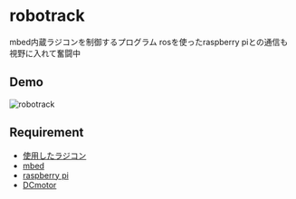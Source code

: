 robotrack
====

mbed内蔵ラジコンを制御するプログラム
rosを使ったraspberry piとの通信も視野に入れて奮闘中

<!-- ## Description -->

## Demo
![robotrack](https://raw.githubusercontent.com/calm0815/robotrack/master/screenshots/track.jpg)

## Requirement
* [使用したラジコン](https://www.amazon.co.jp/dp/B0798G9GNX/ref=sspa_dk_detail_1?psc=1&pd_rd_i=B0798G9GNX&pf_rd_m=AN1VRQENFRJN5&pf_rd_p=35261a28-eed5-46a8-9369-308fa0c478f8&pd_rd_wg=DMS2S&pf_rd_r=KP106TGC5KYPNFHC5K97&pf_rd_s=desktop-dp-sims&pf_rd_t=40701&pd_rd_w=027cu&pf_rd_i=desktop-dp-sims&pd_rd_r=b71a1785-df78-11e8-8fec-dbcea41f13f4)
* [mbed](https://www.amazon.co.jp/%E3%81%8D%E3%81%B0%E3%82%93%E6%9C%AC%E8%88%97-mbed-NXP-LPC1768-mbed-NXP-LPC1768/dp/B01M1GTT54/ref=sr_1_4?ie=UTF8&qid=1541257234&sr=8-4&keywords=mbed)
* [raspberry pi](https://www.amazon.co.jp/RS%E3%82%B3%E3%83%B3%E3%83%9D%E3%83%BC%E3%83%8D%E3%83%B3%E3%83%88Raspberry-Pi-3-B-%E3%83%9E%E3%82%B6%E3%83%BC%E3%83%9C%E3%83%BC%E3%83%89/dp/B07BFH96M3/ref=pd_sbs_147_1?_encoding=UTF8&pd_rd_i=B07BFH96M3&pd_rd_r=671ab303-df79-11e8-9d19-195a55b171af&pd_rd_w=5HTx6&pd_rd_wg=e2vel&pf_rd_i=desktop-dp-sims&pf_rd_m=AN1VRQENFRJN5&pf_rd_p=cda7018a-662b-401f-9c16-bd4ec317039e&pf_rd_r=T0X3MVFGV4H2EMRQCKXC&pf_rd_s=desktop-dp-sims&pf_rd_t=40701&psc=1&refRID=T0X3MVFGV4H2EMRQCKXC)
* [DCmotor](https://www.amazon.co.jp/%E3%82%BF%E3%83%9F%E3%83%A4-OP%E3%83%91%E3%83%BC%E3%83%84-OP-697-%E3%82%B9%E3%83%BC%E3%83%91%E3%83%BC%E3%82%B9%E3%83%88%E3%83%83%E3%82%AF-53697/dp/B0037Y5AMY/ref=sr_1_5?ie=UTF8&qid=1541257200&sr=8-5&keywords=RC%E3%83%A2%E3%83%BC%E3%82%BF%E3%83%BC)

<!-- ## Usage -->

<!-- ## Install -->

<!-- ## Contribution -->

<!-- ## Licence -->

<!-- [MIT](https://github.com/tcnksm/tool/blob/master/LICENCE) -->

<!-- ## Author -->

<!-- [tcnksm](https://github.com/tcnksm) -->
